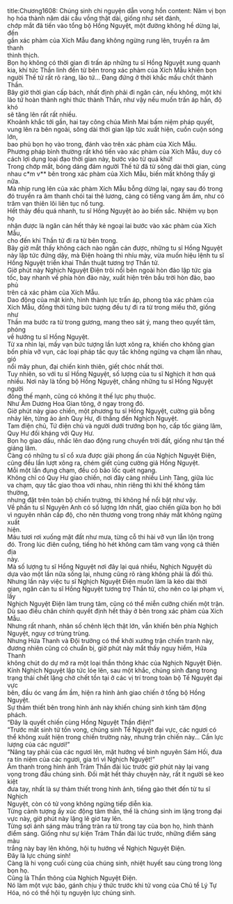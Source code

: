 title:Chương1608: Chúng sinh chi nguyện dẫn vong hồn
content:
Năm vị bọn họ hóa thành năm dải cầu vồng thật dài, giống như sét đánh,<br>chớp mắt đã tiến vào tổng bộ Hồng Nguyệt, một đường không hề dừng lại, đến<br>gần xác phàm của Xích Mẫu đang không ngừng rung lên, truyền ra âm thanh<br>thình thịch.<br>Bọn họ không có thời gian đi trấn áp những tu sĩ Hồng Nguyệt xung quanh<br>kia, khí tức Thần linh đến từ bên trong xác phàm của Xích Mẫu khiến bọn<br>người Thế tử rất rõ ràng, lão tứ… Đang đứng ở thời khắc mấu chốt thành Thần.<br>Bây giờ thời gian cấp bách, nhất định phải đi ngăn cản, nếu không, một khi<br>lão tứ hoàn thành nghi thức thành Thần, như vậy nếu muốn trấn áp hắn, độ khó<br>sẽ tăng lên rất rất nhiều.<br>Khoảnh khắc tới gần, hai tay công chúa Minh Mai bấm niệm pháp quyết,<br>vung lên ra bên ngoài, sông dài thời gian lập tức xuất hiện, cuồn cuộn sóng lớn,<br>bao phủ bọn họ vào trong, đánh vào trên xác phàm của Xích Mẫu.<br>Phương pháp bình thường rất khó tiến vào xác phàm của Xích Mẫu, duy có<br>cách lợi dụng loại đạo thời gian này, bước vào từ quá khứ!<br>Trong chớp mắt, bóng dáng đám người Thế tử đã từ sông dài thời gian, cùng<br>nhau c*m v** bên trong xác phàm của Xích Mẫu, biến mất không thấy gì nữa.<br>Mà nhịp rung lên của xác phàm Xích Mẫu bỗng dừng lại, ngay sau đó trong<br>đó truyền ra âm thanh chói tai thê lương, càng có tiếng vang ầm ầm, như có<br>trăm vạn thiên lôi liên tục nổ tung.<br>Hết thảy đều quá nhanh, tu sĩ Hồng Nguyệt ào ào biến sắc. Nhiệm vụ bọn họ<br>nhận được là ngăn cản hết thảy kẻ ngoại lai bước vào xác phàm của Xích Mẫu,<br>cho đến khi Thần tử đi ra từ bên trong.<br>Bây giờ mắt thấy không cách nào ngăn cản được, những tu sĩ Hồng Nguyệt<br>này lập tức đứng dậy, mà Điện hoàng thì nhíu mày, vừa muốn hiệu lệnh tu sĩ<br>Hồng Nguyệt triển khai Thần thuật tương trợ Thần tử.<br>Giờ phút này Nghịch Nguyệt Điện trôi nổi bên ngoài hòn đảo lập tức gia<br>tốc, bay nhanh về phía hòn đảo này, xuất hiện trên bầu trời hòn đảo, bao phủ<br>trên cả xác phàm của Xích Mẫu.<br>Dao động của mặt kính, hình thành lực trấn áp, phong tỏa xác phàm của<br>Xích Mẫu, đồng thời từng bức tượng đều tự đi ra từ trong miếu thờ, giống như<br>Thần ma bước ra từ trong gương, mang theo sát ý, mang theo quyết tâm, phóng<br>về hướng tu sĩ Hồng Nguyệt.<br>Từ xa nhìn lại, mấy vạn bức tượng lần lượt xông ra, khiến cho không gian<br>bốn phía vỡ vụn, các loại pháp tắc quy tắc không ngừng va chạm lẫn nhau, gió<br>nổi mây phun, đại chiến kinh thiên, giết chóc nhất thời.<br>Tuy nhiên, so với tu sĩ Hồng Nguyệt, số lượng của tu sĩ Nghịch ít hơn quá<br>nhiều. Nơi này là tổng bộ Hồng Nguyệt, chẳng những tu sĩ Hồng Nguyệt người<br>đông thế mạnh, cũng có không ít thế lực phụ thuộc.<br>Như Âm Dương Hoa Gian tông, ở ngay trong đó.<br>Giờ phút này giao chiến, một phương tu sĩ Hồng Nguyệt, cường giả bỗng<br>nhảy lên, từng ảo ảnh Quy Hư, đi thẳng đến Nghịch Nguyệt.<br>Tam điện chủ, Tứ điện chủ và người dưới trướng bọn họ, cấp tốc giáng lâm,<br>Quy Hư đối kháng với Quy Hư.<br>Bọn họ giao dấu, nhấc lên dao động rung chuyển trời đất, giống như tận thế<br>giáng lâm.<br>Càng có những tu sĩ cổ xưa được giải phong ấn của Nghịch Nguyệt Điện,<br>cũng đều lần lượt xông ra, chém giết cùng cường giả Hồng Nguyệt.<br>Mỗi một lần đụng chạm, đều có bão lốc quét ngang.<br>Không chỉ có Quy Hư giao chiến, nơi đây càng nhiều Linh Tàng, giữa lúc<br>va chạm, quy tắc giao thoa với nhau, nhìn riêng thì khí thế không tầm thường,<br>nhưng đặt trên toàn bộ chiến trường, thì không hề nổi bật như vậy.<br>Về phần tu sĩ Nguyên Anh có số lượng lớn nhất, giao chiến giữa bọn họ bởi<br>vì nguyên nhân cấp độ, cho nên thương vong trong nháy mắt không ngừng xuất<br>hiện.<br>Máu tươi rơi xuống mặt đất như mưa, từng cỗ thi hài vỡ vụn lẫn lộn trong<br>đó. Trong lúc điên cuồng, tiếng hò hét không cam tâm vang vọng cả thiên địa<br>này.<br>Mà số lượng tu sĩ Hồng Nguyệt nơi đây lại quá nhiều, Nghịch Nguyệt dù<br>dựa vào một lần nữa sống lại, nhưng cũng rõ ràng không phải là đối thủ.<br>Nhưng lần này việc tu sĩ Nghịch Nguyệt Điện muốn làm là kéo dài thời<br>gian, ngăn cản tu sĩ Hồng Nguyệt tương trợ Thần tử, cho nên co lại phạm vi, lấy<br>Nghịch Nguyệt Điện làm trung tâm, cũng có thể miễn cưỡng chiến một trận.<br>Dù sao điều chân chính quyết định hết thảy ở bên trong xác phàm của Xích<br>Mẫu.<br>Nhưng rất nhanh, nhân số chênh lệch thật lớn, vẫn khiến bên phía Nghịch<br>Nguyệt, nguy cơ trùng trùng.<br>Nhưng Hứa Thanh và Đội trưởng có thể khởi xướng trận chiến tranh này,<br>đương nhiên cũng có chuẩn bị, giờ phút này mắt thấy nguy hiểm, Hứa Thanh<br>không chút do dự mở ra một loại thần thông khác của Nghịch Nguyệt Điện.<br>Kính Nghịch Nguyệt lập tức lóe lên, sau một khắc, chúng sinh đang trong<br>trạng thái chết lặng chờ chết tồn tại ở các vị trí trong toàn bộ Tế Nguyệt đại vực<br>bên, đầu óc vang ầm ầm, hiện ra hình ảnh giao chiến ở tổng bộ Hồng Nguyệt.<br>Sự thảm thiết bên trong hình ảnh này khiến chúng sinh kinh tâm động<br>phách.<br>“Đây là quyết chiến cùng Hồng Nguyệt Thần điện!”<br>“Trước mắt sinh tử tồn vong, chúng sinh Tế Nguyệt đại vực, các ngươi có<br>thể không xuất hiện trong chiến trường này, nhưng trận chiến này… Cần lực<br>lượng của các ngươi!”<br>“Nâng tay phải của các ngươi lên, mặt hướng về bình nguyên Sám Hối, đưa<br>ra tín niệm của các ngươi, gia trì vì Nghịch Nguyệt!”<br>Âm thanh trong hình ảnh Trảm Thần đài lúc trước giờ phút này lại vang<br>vọng trong đầu chúng sinh. Đối mặt hết thảy chuyện này, rất ít người sẽ keo kiệt<br>đưa tay, nhất là sự thảm thiết trong hình ảnh, tiếng gào thét đến từ tu sĩ Nghịch<br>Nguyệt, còn có tử vong không ngừng tiếp diễn kia.<br>Từng cảnh tượng ấy xúc động tâm thần, thế là chúng sinh im lặng trong đại<br>vực này, giờ phút này lặng lẽ giơ tay lên.<br>Từng sợi ánh sáng màu trắng tràn ra từ trong tay của bọn họ, hình thành<br>điểm sáng. Giống như sự kiện Trảm Thần đài lúc trước, những điểm sáng màu<br>trắng này bay lên không, hội tụ hướng về Nghịch Nguyệt Điện.<br>Đây là lực chúng sinh!<br>Càng là hi vọng cuối cùng của chúng sinh, nhiệt huyết sau cùng trong lòng<br>bọn họ.<br>Cũng là Thần thông của Nghịch Nguyệt Điện.<br>Nó làm một vực bảo, gánh chịu ý thức trước khi tử vong của Chủ tể Lý Tự<br>Hóa, nó có thể hội tụ nguyện lực chúng sinh.